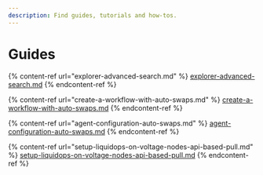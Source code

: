 ```yaml
---
description: Find guides, tutorials and how-tos.
---
```


# Guides

{% content-ref url="explorer-advanced-search.md" %}
[explorer-advanced-search.md](explorer-advanced-search.md)
{% endcontent-ref %}

{% content-ref url="create-a-workflow-with-auto-swaps.md" %}
[create-a-workflow-with-auto-swaps.md](create-a-workflow-with-auto-swaps.md)
{% endcontent-ref %}

{% content-ref url="agent-configuration-auto-swaps.md" %}
[agent-configuration-auto-swaps.md](agent-configuration-auto-swaps.md)
{% endcontent-ref %}

{% content-ref url="setup-liquidops-on-voltage-nodes-api-based-pull.md" %}
[setup-liquidops-on-voltage-nodes-api-based-pull.md](setup-liquidops-on-voltage-nodes-api-based-pull.md)
{% endcontent-ref %}
